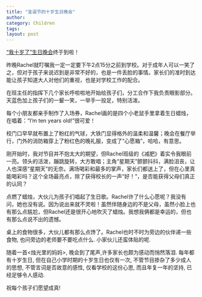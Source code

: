 ```yaml
---
title: "圣诞节的十岁生日晚会"
author:
category: Children
tags: 
layout: post
---
```

<a href="http://sps.bsddc.com/onews.asp?id=299">“我十岁了”生日晚会</a>终于到啦！

昨晚Rachel就叮嘱我一定一定要下午2点15分之前到学校。对于成年人可以一笑了之，但对于孩子来说迟到是非常不好的，也是一件丢脸的事情。家长们的准时到达能让孩子知道大人对他们的重视，也是对学校工作的配合。

在班主任的指挥下几个家长呼啦啦地开始给孩子们，分工合作下我负责眼影部分。天蓝色加上孩子们的一颦一笑，一举手一投足，特别活泼。

每个小朋友都亲手制作了入场券，Rachel画的是四个小老鼠手里拿着生日蜡烛，在唱着：“I’m ten years old!”很可爱！

校门口早早就布置上了粉红的气球，大铁门显得格外的温柔和温馨；晚会在餐厅举行，门外的消防箱穿上了粉红色的晚礼服，变成了“心愿箱”，哈哈，有意思。

刚开始时，我对节目并不抱太大的期望，但Rachel班级的《减肥》着实令我眼前一亮。领头的活泼，蹦跳旋转，大方敢唱；主角“星期天”颤颤抖抖，满脸沮丧，让人也深感“星期天”的无奈。满场喝彩和最多的掌声，家长们都送上了，但在心里真能喝彩吗？这个全场最亮点，除了获得校长的一声“好！”，是否能获得父母们真正的认同？

点燃了蜡烛，大伙儿为孩子们唱起了生日歌。Rachel许了什么心愿呢？我没有问，她也没有说。因为说出来就不灵啦！虽然伴随身边的不是父母，虽然小脸上也有那么点尴尬，但Rachel还是很开心地吹灭了蜡烛。我想我俩都是幸运的，但也有那么点说不出的遗憾。

桌上的食物很多，大伙儿都有那么点馋了。Rachel也时不时为旁边的伙伴递一些食物, 也问旁边的老师要不要吃点什么. 小家伙儿还蛮体贴的呢. 

随着一首<烛光里的妈妈>, 晚会到了尾声,许多家长也颇为感动而悄然落泪. 每年都有十岁生日, 但在自己小学时期的十岁生日也仅有一次, 不管节目掺杂了多少成人的思想, 不管言词是否故意的感性, 仅看学校的这份心思, 而且年复一年的坚持, 已经足够令人感动. 

祝每个孩子们愿望成真! 

